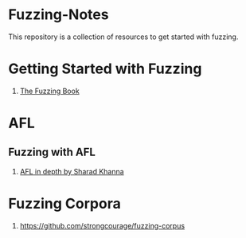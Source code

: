 # Fuzzing-Notes
This repository is a collection of resources to get started with fuzzing.

# Getting Started with Fuzzing
1. [The Fuzzing Book](https://www.fuzzingbook.org/)


# AFL
## Fuzzing with AFL
1. [AFL in depth by Sharad Khanna](https://blog.ritsec.club/posts/afl-under-hood/#afl-architecture)

# Fuzzing Corpora
1. https://github.com/strongcourage/fuzzing-corpus
